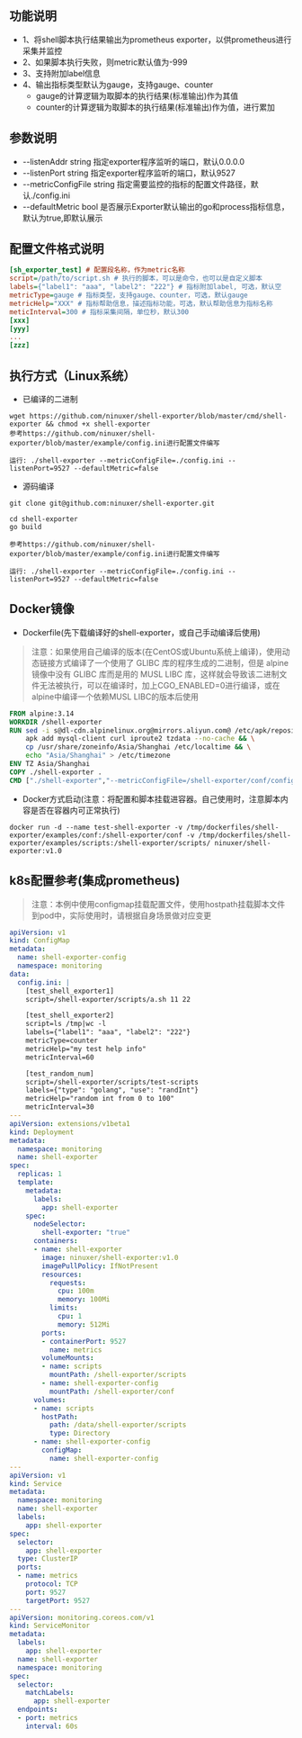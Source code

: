 ## 功能说明
- 1、将shell脚本执行结果输出为prometheus exporter，以供prometheus进行采集并监控
- 2、如果脚本执行失败，则metric默认值为-999
- 3、支持附加label信息
- 4、输出指标类型默认为gauge，支持gauge、counter
    - gauge的计算逻辑为取脚本的执行结果(标准输出)作为其值
    - counter的计算逻辑为取脚本的执行结果(标准输出)作为值，进行累加

## 参数说明
- --listenAddr string 指定exporter程序监听的端口，默认0.0.0.0
- --listenPort string 指定exporter程序监听的端口，默认9527
- --metricConfigFile string  指定需要监控的指标的配置文件路径，默认./config.ini
- --defaultMetric bool 是否展示Exporter默认输出的go和process指标信息，默认为true,即默认展示

## 配置文件格式说明
```ini
[sh_exporter_test] # 配置段名称，作为metric名称
script=/path/to/script.sh # 执行的脚本，可以是命令，也可以是自定义脚本
labels={"label1": "aaa", "label2": "222"} # 指标附加label, 可选，默认空
metricType=gauge # 指标类型，支持gauge、counter，可选，默认gauge
metricHelp="XXX" # 指标帮助信息，描述指标功能，可选，默认帮助信息为指标名称
meticInterval=300 # 指标采集间隔，单位秒，默认300
[xxx]
[yyy]
...
[zzz]
```

## 执行方式（Linux系统）
- 已编译的二进制
```shell
wget https://github.com/ninuxer/shell-exporter/blob/master/cmd/shell-exporter && chmod +x shell-exporter
参考https://github.com/ninuxer/shell-exporter/blob/master/example/config.ini进行配置文件编写

运行: ./shell-exporter --metricConfigFile=./config.ini --listenPort=9527 --defaultMetric=false 

```

- 源码编译
```shell
git clone git@github.com:ninuxer/shell-exporter.git

cd shell-exporter
go build

参考https://github.com/ninuxer/shell-exporter/blob/master/example/config.ini进行配置文件编写

运行: ./shell-exporter --metricConfigFile=./config.ini --listenPort=9527 --defaultMetric=false 
```

## Docker镜像
- Dockerfile(先下载编译好的shell-exporter，或自己手动编译后使用)
> 注意：如果使用自己编译的版本(在CentOS或Ubuntu系统上编译)，使用动态链接方式编译了一个使用了 GLIBC 库的程序生成的二进制，但是 alpine 镜像中没有 GLIBC 库而是用的 MUSL LIBC 库，这样就会导致该二进制文件无法被执行，可以在编译时，加上CGO_ENABLED=0进行编译，或在alpine中编译一个依赖MUSL LIBC的版本后使用
```dockerfile
FROM alpine:3.14
WORKDIR /shell-exporter
RUN sed -i s@dl-cdn.alpinelinux.org@mirrors.aliyun.com@ /etc/apk/repositories && \
    apk add mysql-client curl iproute2 tzdata --no-cache && \
    cp /usr/share/zoneinfo/Asia/Shanghai /etc/localtime && \
    echo "Asia/Shanghai" > /etc/timezone
ENV TZ Asia/Shanghai
COPY ./shell-exporter .
CMD ["./shell-exporter","--metricConfigFile=/shell-exporter/conf/config.ini", "--listenPort=9527", "--defaultMetric=false"]
```

- Docker方式启动(注意：将配置和脚本挂载进容器。自己使用时，注意脚本内容是否在容器内可正常执行)
```shell
docker run -d --name test-shell-exporter -v /tmp/dockerfiles/shell-exporter/examples/conf:/shell-exporter/conf -v /tmp/dockerfiles/shell-exporter/examples/scripts:/shell-exporter/scripts/ ninuxer/shell-exporter:v1.0
```

## k8s配置参考(集成prometheus)
> 注意：本例中使用configmap挂载配置文件，使用hostpath挂载脚本文件到pod中，实际使用时，请根据自身场景做对应变更
```yaml
apiVersion: v1
kind: ConfigMap
metadata:
  name: shell-exporter-config
  namespace: monitoring
data:
  config.ini: |
    [test_shell_exporter1]
    script=/shell-exporter/scripts/a.sh 11 22

    [test_shell_exporter2]
    script=ls /tmp|wc -l
    labels={"label1": "aaa", "label2": "222"}
    metricType=counter
    metricHelp="my test help info"
    metricInterval=60

    [test_random_num]
    script=/shell-exporter/scripts/test-scripts
    labels={"type": "golang", "use": "randInt"}
    metricHelp="random int from 0 to 100"
    metricInterval=30
---
apiVersion: extensions/v1beta1
kind: Deployment
metadata:
  namespace: monitoring
  name: shell-exporter
spec:
  replicas: 1
  template:
    metadata:
      labels:
        app: shell-exporter
    spec:
      nodeSelector:
        shell-exporter: "true"
      containers:
      - name: shell-exporter
        image: ninuxer/shell-exporter:v1.0
        imagePullPolicy: IfNotPresent
        resources:
          requests:
            cpu: 100m
            memory: 100Mi
          limits:
            cpu: 1
            memory: 512Mi
        ports:
        - containerPort: 9527
          name: metrics
        volumeMounts:
        - name: scripts
          mountPath: /shell-exporter/scripts
        - name: shell-exporter-config
          mountPath: /shell-exporter/conf
      volumes:
      - name: scripts
        hostPath:
          path: /data/shell-exporter/scripts
          type: Directory
      - name: shell-exporter-config
        configMap:
          name: shell-exporter-config
---
apiVersion: v1
kind: Service
metadata:
  namespace: monitoring
  name: shell-exporter
  labels:
    app: shell-exporter
spec:
  selector:
    app: shell-exporter
  type: ClusterIP
  ports:
  - name: metrics
    protocol: TCP
    port: 9527
    targetPort: 9527
---
apiVersion: monitoring.coreos.com/v1
kind: ServiceMonitor
metadata:
  labels:
    app: shell-exporter
  name: shell-exporter
  namespace: monitoring
spec:
  selector:
    matchLabels:
      app: shell-exporter
  endpoints:
  - port: metrics
    interval: 60s
```
